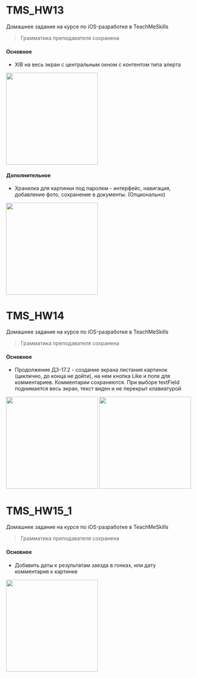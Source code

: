 # TMS_HW13
Домашнее задание на курсе по iOS-разработке в TeachMeSkills
> Грамматика преподавателя сохранена

#### Основное
- XIB на весь экран с центральным окном с контентом типа алерта

<img src="https://user-images.githubusercontent.com/44808549/139904484-fe1b04e6-1f78-4dd8-8bfb-caf62f6b9f5b.png" width="250" />

#### Дополнительное
- Хранилка для картинки под паролем - интерфейс, навигация, добавление фото, сохранение в документы. (Опционально)

<img src="https://user-images.githubusercontent.com/44808549/139904721-98315f80-7264-4567-b7bb-2e04e47deb5b.png" width="250" />

# TMS_HW14
Домашнее задание на курсе по iOS-разработке в TeachMeSkills
> Грамматика преподавателя сохранена

#### Основное
- Продолжение ДЗ-17.2 - создание экрана листания картинок (циклично, до конца не дойти), на нем кнопка Like и поле для комментариев. Комментарии сохраняются. При выборе textField поднимается весь экран, текст виден и не перекрыт клавиатурой

<p align="center">
  <img src="https://user-images.githubusercontent.com/44808549/139905896-fe36e049-d712-466b-8ea2-87e0077d7666.png" width="250" />                                                                                                               
  <img src="https://user-images.githubusercontent.com/44808549/139905919-bb49f030-afe5-466e-94f8-d93961cb9d7f.png" width="250" />                                                                                                                     
</p>

# TMS_HW15_1
Домашнее задание на курсе по iOS-разработке в TeachMeSkills
> Грамматика преподавателя сохранена

#### Основное
- Добавить даты к результатам заезда в гонках, или дату комментария к картинке

<img src="https://user-images.githubusercontent.com/44808549/139909677-d6bde298-0f45-4168-b75b-54dbbe985246.png" width="250" />
